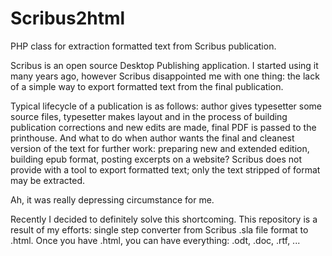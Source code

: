 # Scribus2html
PHP class for extraction formatted text from Scribus publication.

Scribus is an open source Desktop Publishing application. I started using it many years ago, however Scribus disappointed me with one thing: the lack of a simple way to export formatted text from the final publication.

Typical lifecycle of a publication is as follows: author gives typesetter some source files, typesetter makes layout and in the process of building publication corrections and new edits are made, final PDF is passed to the printhouse. And what to do when author wants the final and cleanest version of the text for further work: preparing new and extended edition, building epub format, posting excerpts on a website? Scribus does not provide with a tool to export formatted text; only the text stripped of format may be extracted.

Ah, it was really depressing circumstance for me.

Recently I decided to definitely solve this shortcoming. This repository is a result of my efforts: single step converter from Scribus .sla file format to .html. Once you have .html, you can have everything: .odt, .doc, .rtf, ...
